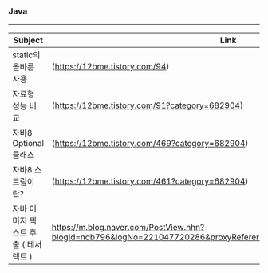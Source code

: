 ### Java 

<hr>

Subject                 |  Link
------------------ | ----------------------
static의 올바른 사용 | (https://12bme.tistory.com/94)
자료형 성능 비교      | (https://12bme.tistory.com/91?category=682904)
자바8 Optional 클래스 | (https://12bme.tistory.com/469?category=682904)
자바8 스트림이란? | (https://12bme.tistory.com/461?category=682904)
자바 이미지 텍스트 추출 ( 테서렉트 ) | https://m.blog.naver.com/PostView.nhn?blogId=ndb796&logNo=221047720286&proxyReferer=https:%2F%2Fwww.google.com%2F
